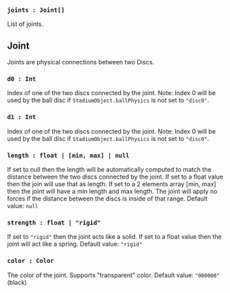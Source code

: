 ### `joints : Joint[]`
List of joints.



## Joint
Joints are physical connections between two Discs.

### `d0 : Int`
Index of one of the two discs connected by the joint. 
Note: Index 0 will be used by the ball disc if `StadiumObject.ballPhysics` is not set to `"disc0"`.

### `d1 : Int`
Index of one of the two discs connected by the joint. 
Note: Index 0 will be used by the ball disc if `StadiumObject.ballPhysics` is not set to `"disc0"`.

### `length : float | [min, max] | null`
If set to null then the length will be automatically computed to match the distance between the two discs connected by the joint.
If set to a float value then the join will use that as length.
If set to a 2 elements array [min, max] then the joint will have a min length and max length. The joint will apply no forces if the distance between the discs is inside of that range.
Default value: `null`

### `strength : float | "rigid"`
If set to `"rigid"` then the joint acts like a solid.
If set to a float value then the joint will act like a spring.
Default value: `"rigid"`

### `color : Color`
The color of the joint. Supports "transparent" color.
Default value: `"000000"` (black)
